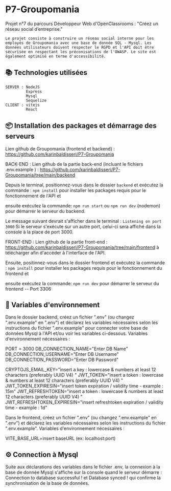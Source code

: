 # P7-Groupomania

Projet n°7 du parcours Développeur Web d'OpenClassrooms : "Créez un réseau social d’entreprise."

    Le projet consiste à construire un réseau social interne pour les employés de Groupomania avec une base de donnée SQL - Mysql. Les données utilisateurs doivent respecter le RGPD et l'API doit être sécurisée en respectant les préconisations de l'OWASP. Le site est également optimisé en terme d'accessibilité.


## 📚 Technologies utilisées

    SERVER : NodeJS
             Express
             Mysql
             Sequelize
    CLIENT : vitejs
             React


## 📦 Installation des packages et démarrage des serveurs

Lien github de Groupomania (frontend et backend) : 
https://github.com/karinbaldisseri/P7-Groupomania

BACK-END : 
Lien github de la partie back-end (incluant le fichiers .env.example ) : 
https://github.com/karinbaldisseri/P7-Groupomania/tree/main/backend

Depuis le terminal, positionnez-vous dans le dossier `backend`  et exécutez la commande :
`npm install` 
pour installer les packages requis pour le fonctionnement de l'API et 

ensuite exécutez la commande:
`npm run start` ou `npm run dev` (nodemon)
pour démarrer le serveur du backend.

Le message suivant devrait s'afficher dans le terminal :
`Listening on port 3000`
Si le serveur s'exécute sur un autre port, celui-ci sera affiché dans la console à la place de port 3000. 


FRONT-END :
Lien github de la partie front-end : 
https://github.com/karinbaldisseri/P7-Groupomania/tree/main/frontend
à télécharger afin d'accéder à l'interface de l'API.

Ensuite, positinnez-vous dans le dossier frontend et exécutez la commande :
`npm install`
pour installer les packages requis pour le fonctionnement du frontend et 

ensuite exécutez la commande:
`npm run dev`
pour démarrer le serveur du frontend -- Port 3306


## 🔐 Variables d'environnement 

Dans le dossier backend, créez un fichier ".env" (ou changez ".env.example" en ".env") et déclarez les variables nécessaires selon les instructions du fichier ".env.example" pour connecter votre base de données Mysql à l'API et/ou voir les variables ci-dessous.
Variables d'environnement nécessaires : 

PORT = 3000
DB_CONNECTION_NAME="Enter DB Name"
DB_CONNECTION_USERNAME="Enter DB Username"
DB_CONNECTION_PASSWORD="Enter DB Password"

CRYPTOJS_EMAIL_KEY="insert a key : lowercase & numbers at least 12 characters (preferably UUID V4) "
JWT_TOKEN="insert a token : lowercase & numbers at least 12 characters (preferably UUID V4) "
JWT_TOKEN_EXPIRESIN="insert token expiration / validity time - example : 15m"
JWT_REFRESHTOKEN="insert a token : lowercase & numbers at least 12 characters (preferably UUID V4) "
JWT_REFRESHTOKEN_EXPIRESIN="insert refreshtoken expiration / validity time - example : 1d"


Dans le frontend, créez un fichier ".env" (ou changez ".env.example" en ".env") et déclarez les variables nécessaires selon les instructions du fichier ".env.example".
Variables d'environnement nécessaires : 

VITE_BASE_URL=insert baseURL (ex: localhost:port)


## ⚙️ Connection à Mysql

Suite aux déclarations des variables dans le fichier .env, la connexion à la base de donnée Mysql s'affiche sur la console quand le serveur démarre : Connection to database successful ! et Database synced ! qui confirme la synchronisation de la base de données.




